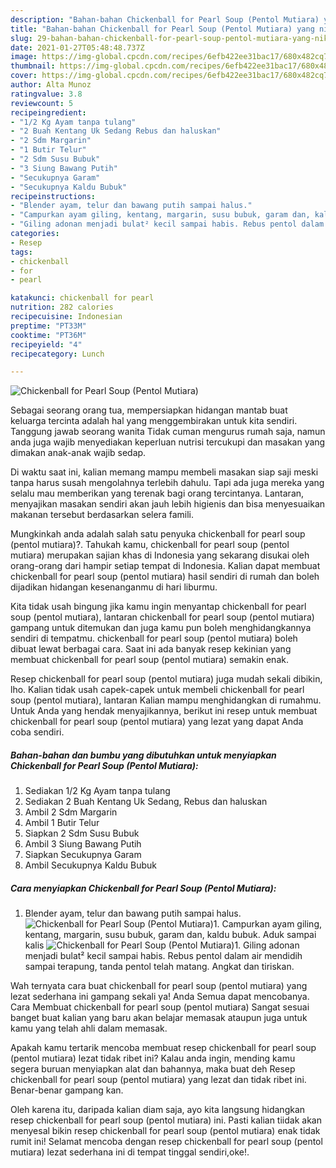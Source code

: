```yaml
---
description: "Bahan-bahan Chickenball for Pearl Soup (Pentol Mutiara) yang nikmat Untuk Jualan"
title: "Bahan-bahan Chickenball for Pearl Soup (Pentol Mutiara) yang nikmat Untuk Jualan"
slug: 29-bahan-bahan-chickenball-for-pearl-soup-pentol-mutiara-yang-nikmat-untuk-jualan
date: 2021-01-27T05:48:48.737Z
image: https://img-global.cpcdn.com/recipes/6efb422ee31bac17/680x482cq70/chickenball-for-pearl-soup-pentol-mutiara-foto-resep-utama.jpg
thumbnail: https://img-global.cpcdn.com/recipes/6efb422ee31bac17/680x482cq70/chickenball-for-pearl-soup-pentol-mutiara-foto-resep-utama.jpg
cover: https://img-global.cpcdn.com/recipes/6efb422ee31bac17/680x482cq70/chickenball-for-pearl-soup-pentol-mutiara-foto-resep-utama.jpg
author: Alta Munoz
ratingvalue: 3.8
reviewcount: 5
recipeingredient:
- "1/2 Kg Ayam tanpa tulang"
- "2 Buah Kentang Uk Sedang Rebus dan haluskan"
- "2 Sdm Margarin"
- "1 Butir Telur"
- "2 Sdm Susu Bubuk"
- "3 Siung Bawang Putih"
- "Secukupnya Garam"
- "Secukupnya Kaldu Bubuk"
recipeinstructions:
- "Blender ayam, telur dan bawang putih sampai halus."
- "Campurkan ayam giling, kentang, margarin, susu bubuk, garam dan, kaldu bubuk. Aduk sampai kalis"
- "Giling adonan menjadi bulat² kecil sampai habis. Rebus pentol dalam air mendidih sampai terapung, tanda pentol telah matang. Angkat dan tiriskan."
categories:
- Resep
tags:
- chickenball
- for
- pearl

katakunci: chickenball for pearl 
nutrition: 282 calories
recipecuisine: Indonesian
preptime: "PT33M"
cooktime: "PT36M"
recipeyield: "4"
recipecategory: Lunch

---
```



![Chickenball for Pearl Soup (Pentol Mutiara)](https://img-global.cpcdn.com/recipes/6efb422ee31bac17/680x482cq70/chickenball-for-pearl-soup-pentol-mutiara-foto-resep-utama.jpg)

Sebagai seorang orang tua, mempersiapkan hidangan mantab buat keluarga tercinta adalah hal yang menggembirakan untuk kita sendiri. Tanggung jawab seorang  wanita Tidak cuman mengurus rumah saja, namun anda juga wajib menyediakan keperluan nutrisi tercukupi dan masakan yang dimakan anak-anak wajib sedap.

Di waktu  saat ini, kalian memang mampu membeli masakan siap saji meski tanpa harus susah mengolahnya terlebih dahulu. Tapi ada juga mereka yang selalu mau memberikan yang terenak bagi orang tercintanya. Lantaran, menyajikan masakan sendiri akan jauh lebih higienis dan bisa menyesuaikan makanan tersebut berdasarkan selera famili. 



Mungkinkah anda adalah salah satu penyuka chickenball for pearl soup (pentol mutiara)?. Tahukah kamu, chickenball for pearl soup (pentol mutiara) merupakan sajian khas di Indonesia yang sekarang disukai oleh orang-orang dari hampir setiap tempat di Indonesia. Kalian dapat membuat chickenball for pearl soup (pentol mutiara) hasil sendiri di rumah dan boleh dijadikan hidangan kesenanganmu di hari liburmu.

Kita tidak usah bingung jika kamu ingin menyantap chickenball for pearl soup (pentol mutiara), lantaran chickenball for pearl soup (pentol mutiara) gampang untuk ditemukan dan juga kamu pun boleh menghidangkannya sendiri di tempatmu. chickenball for pearl soup (pentol mutiara) boleh dibuat lewat berbagai cara. Saat ini ada banyak resep kekinian yang membuat chickenball for pearl soup (pentol mutiara) semakin enak.

Resep chickenball for pearl soup (pentol mutiara) juga mudah sekali dibikin, lho. Kalian tidak usah capek-capek untuk membeli chickenball for pearl soup (pentol mutiara), lantaran Kalian mampu menghidangkan di rumahmu. Untuk Anda yang hendak menyajikannya, berikut ini resep untuk membuat chickenball for pearl soup (pentol mutiara) yang lezat yang dapat Anda coba sendiri.

<!--inarticleads1-->

##### Bahan-bahan dan bumbu yang dibutuhkan untuk menyiapkan Chickenball for Pearl Soup (Pentol Mutiara):

1. Sediakan 1/2 Kg Ayam tanpa tulang
1. Sediakan 2 Buah Kentang Uk Sedang, Rebus dan haluskan
1. Ambil 2 Sdm Margarin
1. Ambil 1 Butir Telur
1. Siapkan 2 Sdm Susu Bubuk
1. Ambil 3 Siung Bawang Putih
1. Siapkan Secukupnya Garam
1. Ambil Secukupnya Kaldu Bubuk




<!--inarticleads2-->

##### Cara menyiapkan Chickenball for Pearl Soup (Pentol Mutiara):

1. Blender ayam, telur dan bawang putih sampai halus.
<img src="https://img-global.cpcdn.com/steps/d946e0dacc0cf7d1/160x128cq70/chickenball-for-pearl-soup-pentol-mutiara-langkah-memasak-1-foto.jpg" alt="Chickenball for Pearl Soup (Pentol Mutiara)">1. Campurkan ayam giling, kentang, margarin, susu bubuk, garam dan, kaldu bubuk. Aduk sampai kalis
<img src="https://img-global.cpcdn.com/steps/a0fc8bb161dd0e88/160x128cq70/chickenball-for-pearl-soup-pentol-mutiara-langkah-memasak-2-foto.jpg" alt="Chickenball for Pearl Soup (Pentol Mutiara)">1. Giling adonan menjadi bulat² kecil sampai habis. Rebus pentol dalam air mendidih sampai terapung, tanda pentol telah matang. Angkat dan tiriskan.




Wah ternyata cara buat chickenball for pearl soup (pentol mutiara) yang lezat sederhana ini gampang sekali ya! Anda Semua dapat mencobanya. Cara Membuat chickenball for pearl soup (pentol mutiara) Sangat sesuai banget buat kalian yang baru akan belajar memasak ataupun juga untuk kamu yang telah ahli dalam memasak.

Apakah kamu tertarik mencoba membuat resep chickenball for pearl soup (pentol mutiara) lezat tidak ribet ini? Kalau anda ingin, mending kamu segera buruan menyiapkan alat dan bahannya, maka buat deh Resep chickenball for pearl soup (pentol mutiara) yang lezat dan tidak ribet ini. Benar-benar gampang kan. 

Oleh karena itu, daripada kalian diam saja, ayo kita langsung hidangkan resep chickenball for pearl soup (pentol mutiara) ini. Pasti kalian tiidak akan menyesal bikin resep chickenball for pearl soup (pentol mutiara) enak tidak rumit ini! Selamat mencoba dengan resep chickenball for pearl soup (pentol mutiara) lezat sederhana ini di tempat tinggal sendiri,oke!.

